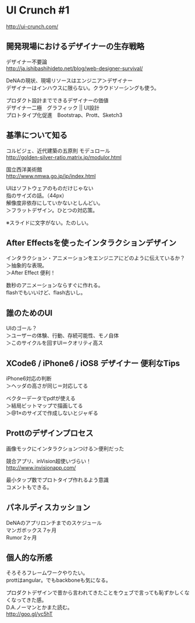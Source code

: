 # UI Crunch #1

http://ui-crunch.com/

## 開発現場におけるデザイナーの生存戦略

デザイナー不要論  
http://ja.ishibashihideto.net/blog/web-designer-survival/

DeNAの現状、現場リソースはエンジニア＞デザイナー  
デザイナーはインハウスに限らない。クラウドソーシングも使う。

プロダクト設計までできるデザイナーの価値  
デザイナー二極　グラフィック || UI設計  
プロトタイプ化促進　Bootstrap、Prott、Sketch3

## 基準について知る

コルビジェ、近代建築の五原則
モデュロール  
http://golden-silver-ratio.matrix.jp/modulor.html

国立西洋美術館  
http://www.nmwa.go.jp/jp/index.html

UIはソフトウェアのものだけじゃない  
指のサイズの話。（44px）  
解像度非依存にしていかないとしんどい。  
＞フラットデザイン。ひとつの対応策。

※スライドに文字がない。たのしい。

## After Effectsを使ったインタラクションデザイン

インタラクション・アニメーションをエンジニアにどのように伝えているか？  
＞抽象的な表現。  
＞After Effect 便利！

数秒のアニメーションならすぐに作れる。  
flashでもいいけど、flash古いし。

## 誰のためのUI

UIのゴール？  
＞ユーザーの体験、行動、存続可能性、モノ自体  
＞このサイクルを回すUI＝クオリティ高ス

## XCode6 / iPhone6 / iOS8 デザイナー 便利なTips

iPhone6対応の判断  
＞ヘッダの高さが同じ＝対応してる

ベクターデータでpdfが使える  
＞結局ビットマップで描画してる  
＞@1×のサイズで作成しないとジャギる

## Prottのデザインプロセス

画像モックにインタラクションつける＞便利だった

競合アプリ、inVision超使いづらい！  
http://www.invisionapp.com/

最小タップ数でプロトタイプ作れるよう意識  
コメントもできる。

## パネルディスカッション

DeNAのアプリロンチまでのスケジュール  
マンガボックス 7ヶ月  
Rumor 2ヶ月

## 個人的な所感

そろそろフレームワークやりたい。  
prottはangular。でもbackboneも気になる。

プロダクトデザインで昔から言われてきたことをウェブで言っても恥ずかしくなくなってきた感。  
D.A.ノーマンとかまた読む。  
http://goo.gl/yc5hT
